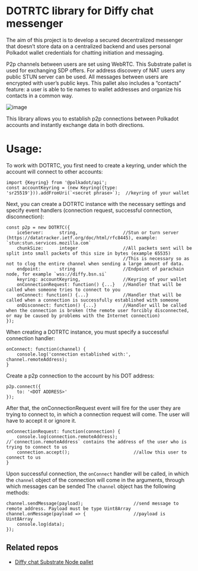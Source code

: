 # DOTRTC library for Diffy chat messenger

The aim of this project is to develop a secured decentralized messenger that doesn’t store data on a centralized backend and uses personal Polkadot wallet credentials for chatting initiation and messaging.

P2p channels between users are set using WebRTC. This Substrate pallet is used for exchanging SDP offers. For address discovery of NAT users any public STUN server can be used. All messages between users are encrypted with user’s public keys. This pallet also includes a “contacts” feature: a user is able to tie names to wallet addresses and organize his contacts in a common way.

![image](https://user-images.githubusercontent.com/126072104/220610232-0b9a4033-97cc-44ba-8948-a610b2b0c4bf.png)

This library allows you to establish p2p connections between Polkadot accounts and instantly exchange data in both directions.

# Usage:

To work with DOTRTC, you first need to create a keyring, under which the account will connect to other accounts:

    import {Keyring} from '@polkadot/api';
    const accountKeyring = (new Keyring({type: 'sr25519'})).addFromUri(`<secret phrase>`);  //keyring of your wallet

Next, you can create a DOTRTC instance with the necessary settings and specify event handlers (connection request, successful connection, disconnection):

    const p2p = new DOTRTC({
        iceServer:      string,                 //Stun or turn server (https://datatracker.ietf.org/doc/html/rfc8445), example: `stun:stun.services.mozilla.com`
        chunkSize:      integer                 //All packets sent will be split into small packets of this size in bytes (example 65535)
                                                //This is necessary so as not to clog the entire channel when sending a large amount of data.
        endpoint:       string                  //Endpoint of parachain node, for example `wss://diffy.bsn.si`
        keyring: accountKeyring,                //Keyring of your wallet
        onConnectionRequest: function() {...}   //Handler that will be called when someone tries to connect to you
        onConnect: function() {...}             //Handler that will be called when a connection is successfully established with someone
        onDisconnect: function() {...}          //Handler will be called when the connection is broken (the remote user forcibly disconnected, or may be caused by problems with the Internet connection)
    });


When creating a DOTRTC instance, you must specify a successful connection handler:

    onConnect: function(channel) {
        console.log('connection established with:', channel.remoteAddress);
    }

Create a p2p connection to the account by his DOT address:

    p2p.connect({
        to: '<DOT ADDRESS>'
    });

After that, the onConnectionRequest event will fire for the user they are trying to connect to, in which a connection request will come.
The user will have to accept it or ignore it.

    onConnectionRequest: function(connection) {
        console.log(connection.remoteAddress);      //`connection.remoteAddress` contains the address of the user who is trying to connect to us
        connection.accept();                        //allow this user to connect to us
    }


Upon successful connection, the `onConnect` handler will be called, in which the `channel` object of the connection will come in the arguments, through which messages can be sended
The `channel` object has the following methods:

    channel.sendMessage(payload);                   //send message to remote address. Payload must be type Uint8Array
    channel.onMessage(payload => {                  //payload is Uint8Array
        console.log(data);
    });

## Related repos

- [Diffy chat Substrate Node pallet](https://github.com/Belsoft-rs/diffychat-pallet)
